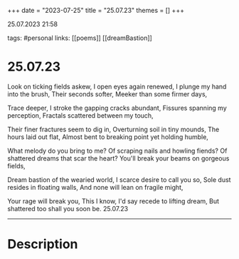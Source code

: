 +++
date = "2023-07-25"
title = "25.07.23"
themes = []
+++

25.07.2023 21:58

tags: #personal
links: [[poems]] [[dreamBastion]]

# 25.07.23

Look on ticking fields askew,
I open eyes again renewed,
I plunge my hand into the brush,
Their seconds softer,
Meeker than some firmer days,

Trace deeper,
I stroke the gapping cracks abundant,
Fissures spanning my perception,
Fractals scattered between my touch,

Their finer fractures seem to dig in,
Overturning soil in tiny mounds,
The hours laid out flat,
Almost bent to breaking point yet holding humble,

What melody do you bring to me?
Of scraping nails and howling fiends?
Of shattered dreams that scar the heart?
You'll break your beams on gorgeous fields,

Dream bastion of the wearied world,
I scarce desire to call you so,
Sole dust resides in floating walls,
And none will lean on fragile might,

Your rage will break you,
This I know,
I'd say recede to lifting dream,
But shattered too shall you soon be.
25.07.23

---

# Description

